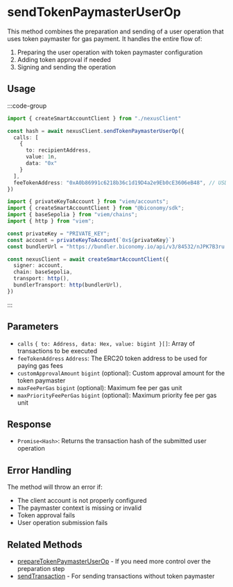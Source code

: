 # sendTokenPaymasterUserOp

This method combines the preparation and sending of a user operation that uses token paymaster for gas payment. It handles the entire flow of:
1. Preparing the user operation with token paymaster configuration
2. Adding token approval if needed
3. Signing and sending the operation

## Usage

:::code-group

```typescript [example.ts]
import { createSmartAccountClient } from "./nexusClient"

const hash = await nexusClient.sendTokenPaymasterUserOp({
  calls: [
    {
      to: recipientAddress,
      value: 1n,
      data: "0x"
    }
  ],
  feeTokenAddress: "0xA0b86991c6218b36c1d19D4a2e9Eb0cE3606eB48", // USDC address
})
```

```typescript [nexusClient.ts] filename="nexusClient.ts"
import { privateKeyToAccount } from "viem/accounts";
import { createSmartAccountClient } from "@biconomy/sdk";
import { baseSepolia } from "viem/chains"; 
import { http } from "viem"; 

const privateKey = "PRIVATE_KEY";
const account = privateKeyToAccount(`0x${privateKey}`)
const bundlerUrl = "https://bundler.biconomy.io/api/v3/84532/nJPK7B3ru.dd7f7861-190d-41bd-af80-6877f74b8f44"; 

const nexusClient = await createSmartAccountClient({
  signer: account, 
  chain: baseSepolia,
  transport: http(), 
  bundlerTransport: http(bundlerUrl), 
})
```

:::

## Parameters

- `calls` `{ to: Address, data: Hex, value: bigint }[]`: Array of transactions to be executed
- `feeTokenAddress` `Address`: The ERC20 token address to be used for paying gas fees
- `customApprovalAmount` `bigint` (optional): Custom approval amount for the token paymaster
- `maxFeePerGas` `bigint` (optional): Maximum fee per gas unit
- `maxPriorityFeePerGas` `bigint` (optional): Maximum priority fee per gas unit

## Response

- `Promise<Hash>`: Returns the transaction hash of the submitted user operation

## Error Handling

The method will throw an error if:
- The client account is not properly configured
- The paymaster context is missing or invalid
- Token approval fails
- User operation submission fails

## Related Methods

- [prepareTokenPaymasterUserOp](./prepareTokenPaymasterUserOp.md) - If you need more control over the preparation step
- [sendTransaction](./sendTransaction.md) - For sending transactions without token paymaster 